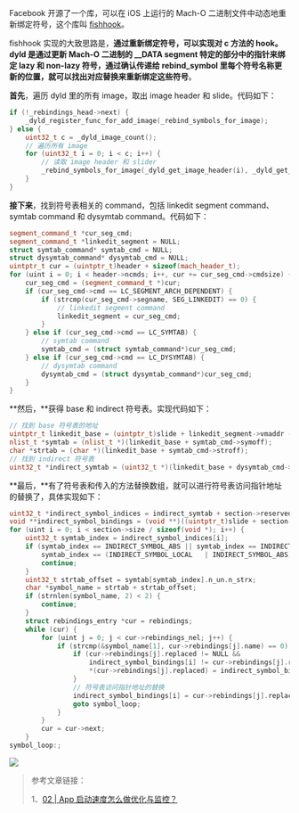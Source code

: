 Facebook 开源了一个库，可以在 iOS 上运行的 Mach-O 二进制文件中动态地重新绑定符号，这个库叫 [fishhook](https://github.com/facebook/fishhook)。

fishhook 实现的大致思路是，**通过重新绑定符号，可以实现对 c 方法的 hook。dyld 是通过更新 Mach-O 二进制的 __DATA segment 特定的部分中的指针来绑定 lazy 和 non-lazy 符号，通过确认传递给 rebind_symbol 里每个符号名称更新的位置，就可以找出对应替换来重新绑定这些符号**。

**首先**，遍历 dyld 里的所有 image，取出 image header 和 slide。代码如下：

```c++
if (!_rebindings_head->next) {
    _dyld_register_func_for_add_image(_rebind_symbols_for_image);
} else {
    uint32_t c = _dyld_image_count();
    // 遍历所有 image
    for (uint32_t i = 0; i < c; i++) {
        // 读取 image header 和 slider
        _rebind_symbols_for_image(_dyld_get_image_header(i), _dyld_get_image_vmaddr_slide(i));
    }
}
```

**接下来**，找到符号表相关的 command，包括 linkedit segment command、symtab command 和 dysymtab command。代码如下：

```c++
segment_command_t *cur_seg_cmd;
segment_command_t *linkedit_segment = NULL;
struct symtab_command* symtab_cmd = NULL;
struct dysymtab_command* dysymtab_cmd = NULL;
uintptr_t cur = (uintptr_t)header + sizeof(mach_header_t);
for (uint i = 0; i < header->ncmds; i++, cur += cur_seg_cmd->cmdsize) {
    cur_seg_cmd = (segment_command_t *)cur;
    if (cur_seg_cmd->cmd == LC_SEGMENT_ARCH_DEPENDENT) {
        if (strcmp(cur_seg_cmd->segname, SEG_LINKEDIT) == 0) {
            // linkedit segment command
            linkedit_segment = cur_seg_cmd;
        }
    } else if (cur_seg_cmd->cmd == LC_SYMTAB) {
        // symtab command
        symtab_cmd = (struct symtab_command*)cur_seg_cmd;
    } else if (cur_seg_cmd->cmd == LC_DYSYMTAB) {
        // dysymtab command
        dysymtab_cmd = (struct dysymtab_command*)cur_seg_cmd;
    }
}
```

**然后，**获得 base 和 indirect 符号表。实现代码如下：

```c++
// 找到 base 符号表的地址
uintptr_t linkedit_base = (uintptr_t)slide + linkedit_segment->vmaddr - linkedit_segment->fileoff;
nlist_t *symtab = (nlist_t *)(linkedit_base + symtab_cmd->symoff);
char *strtab = (char *)(linkedit_base + symtab_cmd->stroff);
// 找到 indirect 符号表
uint32_t *indirect_symtab = (uint32_t *)(linkedit_base + dysymtab_cmd->indirectsymoff);
```

**最后，**有了符号表和传入的方法替换数组，就可以进行符号表访问指针地址的替换了，具体实现如下：

```c++
uint32_t *indirect_symbol_indices = indirect_symtab + section->reserved1;
void **indirect_symbol_bindings = (void **)((uintptr_t)slide + section->addr);
for (uint i = 0; i < section->size / sizeof(void *); i++) {
    uint32_t symtab_index = indirect_symbol_indices[i];
    if (symtab_index == INDIRECT_SYMBOL_ABS || symtab_index == INDIRECT_SYMBOL_LOCAL ||
        symtab_index == (INDIRECT_SYMBOL_LOCAL   | INDIRECT_SYMBOL_ABS)) {
        continue;
    }
    uint32_t strtab_offset = symtab[symtab_index].n_un.n_strx;
    char *symbol_name = strtab + strtab_offset;
    if (strnlen(symbol_name, 2) < 2) {
        continue;
    }
    struct rebindings_entry *cur = rebindings;
    while (cur) {
        for (uint j = 0; j < cur->rebindings_nel; j++) {
            if (strcmp(&symbol_name[1], cur->rebindings[j].name) == 0) {
                if (cur->rebindings[j].replaced != NULL &&
                    indirect_symbol_bindings[i] != cur->rebindings[j].replacement) {
                    *(cur->rebindings[j].replaced) = indirect_symbol_bindings[i];
                }
                // 符号表访问指针地址的替换
                indirect_symbol_bindings[i] = cur->rebindings[j].replacement;
                goto symbol_loop;
            }
        }
        cur = cur->next;
    }
symbol_loop:;
```



![](/Users/fanchongchong/Documents/Github/ITDiary/iOS/3、三方库解析/image/687474703a2f2f692e696d6775722e636f6d2f4856587148437a2e706e67.png)

  >参考文章链接：
  >
  >1、[02 | App 启动速度怎么做优化与监控？](https://time.geekbang.org/column/article/85331)

